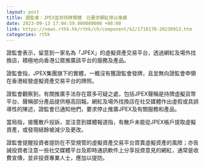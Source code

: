```yaml
---
layout: post
title: 證監會：JPEX並非持牌實體　已要求網紅停止推廣
date: 2023-09-13 17:04:59.000000000 +08:00
link: https://news.rthk.hk/rthk/ch/component/k2/1718170-20230913.htm
categories: rthk
---
```


證監會表示，留意到一家名為「JPEX」的虛擬資產交易平台，透過網紅及場外找換店，積極地向香港公眾推廣該平台的服務及產品。

證監會指，JPEX集團旗下的實體，一概沒有獲證監會發牌，且並無向證監會申領在香港經營虛擬資產交易平台的牌照。 

證監會觀察到，有關推廣手法存在眾多可疑之處，包括JPEX聲稱是持牌虛擬貨幣平台、聲稱部分產品提供極高回報。網紅及場外找換店在社交媒體作出虛假或具誤導性的陳述，證監會已通知他們，要求停止推廣JPEX及有關服務和產品。

當局指，接獲散戶投訴，並注意到媒體報道指，有散戶未能從JPEX帳戶提取虛擬資產，或發現結餘被減少及更改。

證監會提醒投資者提防在不受規管的虛擬資產交易平台買賣虛擬資產的風險；亦告誡投資者注意一些社交媒體平台及即時通訊軟件上分享投資意見的網紅，通常是收費宣傳，並非投資專業人士，應加以提防。
